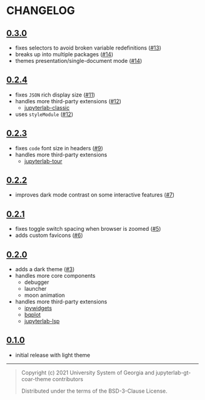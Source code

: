 # CHANGELOG

## [0.3.0]

- fixes selectors to avoid broken variable redefinitions ([#13])
- breaks up into multiple packages ([#14])
- themes presentation/single-document mode ([#14])

[0.3.0]: https://pypi.org/project/jupyterlab-gt-coar-theme/0.3.0
[#13]: https://github.com/gt-coar/jupyterlab-gt-coar-theme/issues/13
[#14]: https://github.com/gt-coar/jupyterlab-gt-coar-theme/pull/14

## [0.2.4]

- fixes `JSON` rich display size ([#11])
- handles more third-party extensions ([#12])
  - [jupyterlab-classic]
- uses `styleModule` ([#12])

[0.2.4]: https://pypi.org/project/jupyterlab-gt-coar-theme/0.2.4
[#11]: https://github.com/gt-coar/jupyterlab-gt-coar-theme/issues/11
[#12]: https://github.com/gt-coar/jupyterlab-gt-coar-theme/issues/12
[jupyterlab-classic]: https://github.com/jtpio/jupyterlab-classic

## [0.2.3]

- fixes `code` font size in headers ([#9])
- handles more third-party extensions
  - [jupyterlab-tour]

[0.2.3]: https://pypi.org/project/jupyterlab-gt-coar-theme/0.2.3
[#9]: https://github.com/gt-coar/jupyterlab-gt-coar-theme/issues/9
[jupyterlab-tour]: https://github.com/jupyterlab-contrib/jupyterlab-tour

## [0.2.2]

- improves dark mode contrast on some interactive features ([#7])

[0.2.2]: https://pypi.org/project/jupyterlab-gt-coar-theme/0.2.2
[#7]: https://github.com/gt-coar/jupyterlab-gt-coar-theme/issues/7

## [0.2.1]

- fixes toggle switch spacing when browser is zoomed ([#5])
- adds custom favicons ([#6])

[0.2.1]: https://pypi.org/project/jupyterlab-gt-coar-theme/0.2.1
[#5]: https://github.com/gt-coar/jupyterlab-gt-coar-theme/issues/3
[#6]: https://github.com/gt-coar/jupyterlab-gt-coar-theme/pull/6

## [0.2.0]

- adds a dark theme ([#3])
- handles more core components
  - debugger
  - launcher
  - moon animation
- handles more third-party extensions
  - [ipywidgets]
  - [bqplot]
  - [jupyterlab-lsp]

[0.2.0]: https://pypi.org/project/jupyterlab-gt-coar-theme/0.2.0
[#3]: https://github.com/gt-coar/jupyterlab-gt-coar-theme/issues/3
[ipywidgets]: https://github.com/jupyter-widgets/ipywidgets
[bqplot]: https://github.com/bqplot/bqplot
[jupyterlab-lsp]: https://github.com/krassowski/jupyterlab-lsp

## [0.1.0]

- initial release with light theme

[0.1.0]: https://pypi.org/project/jupyterlab-gt-coar-theme/0.1.0

---

> Copyright (c) 2021 University System of Georgia and jupyterlab-gt-coar-theme
> contributors
>
> Distributed under the terms of the BSD-3-Clause License.
